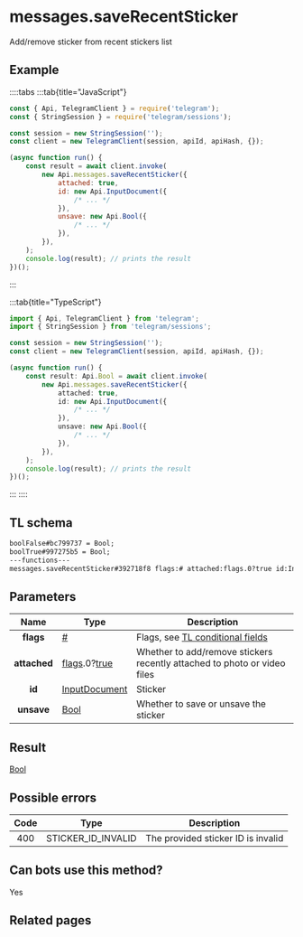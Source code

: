 # messages.saveRecentSticker

Add/remove sticker from recent stickers list

## Example

::::tabs
:::tab{title="JavaScript"}

```js
const { Api, TelegramClient } = require('telegram');
const { StringSession } = require('telegram/sessions');

const session = new StringSession('');
const client = new TelegramClient(session, apiId, apiHash, {});

(async function run() {
    const result = await client.invoke(
        new Api.messages.saveRecentSticker({
            attached: true,
            id: new Api.InputDocument({
                /* ... */
            }),
            unsave: new Api.Bool({
                /* ... */
            }),
        }),
    );
    console.log(result); // prints the result
})();
```

:::

:::tab{title="TypeScript"}

```ts
import { Api, TelegramClient } from 'telegram';
import { StringSession } from 'telegram/sessions';

const session = new StringSession('');
const client = new TelegramClient(session, apiId, apiHash, {});

(async function run() {
    const result: Api.Bool = await client.invoke(
        new Api.messages.saveRecentSticker({
            attached: true,
            id: new Api.InputDocument({
                /* ... */
            }),
            unsave: new Api.Bool({
                /* ... */
            }),
        }),
    );
    console.log(result); // prints the result
})();
```

:::
::::

## TL schema

```txt
boolFalse#bc799737 = Bool;
boolTrue#997275b5 = Bool;
---functions---
messages.saveRecentSticker#392718f8 flags:# attached:flags.0?true id:InputDocument unsave:Bool = Bool;
```

## Parameters

|     Name     | Type                                                                                                                              | Description                                                                                             |
| :----------: | --------------------------------------------------------------------------------------------------------------------------------- | ------------------------------------------------------------------------------------------------------- |
|  **flags**   | [#](https://core.telegram.org/type/%23)                                                                                           | Flags, see [TL conditional fields](https://core.telegram.org/mtproto/TL-combinators#conditional-fields) |
| **attached** | [flags](https://core.telegram.org/mtproto/TL-combinators#conditional-fields).0?[true](https://core.telegram.org/constructor/true) | Whether to add/remove stickers recently attached to photo or video files                                |
|    **id**    | [InputDocument](https://core.telegram.org/type/InputDocument)                                                                     | Sticker                                                                                                 |
|  **unsave**  | [Bool](https://core.telegram.org/type/Bool)                                                                                       | Whether to save or unsave the sticker                                                                   |

## Result

[Bool](https://core.telegram.org/type/Bool)

## Possible errors

| Code | Type               | Description                        |
| :--: | ------------------ | ---------------------------------- |
| 400  | STICKER_ID_INVALID | The provided sticker ID is invalid |

## Can bots use this method?

Yes

## Related pages

